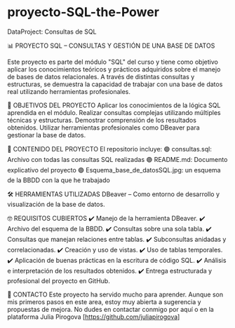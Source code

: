 # proyecto-SQL-the-Power
DataProject: Consultas de SQL

📊 PROYECTO SQL – CONSULTAS Y GESTIÓN DE UNA BASE DE DATOS

Este proyecto es parte del módulo "SQL" del curso y tiene como objetivo aplicar los conocimientos teóricos y prácticos adquiridos sobre el manejo de bases de datos relacionales. A través de distintas consultas y estructuras, se demuestra la capacidad de trabajar con una base de datos real utilizando herramientas profesionales.

📝 OBJETIVOS DEL PROYECTO
Aplicar los conocimientos de la lógica SQL aprendida en el módulo.
Realizar consultas complejas utilizando múltiples técnicas y estructuras.
Demostrar comprensión de los resultados obtenidos.
Utilizar herramientas profesionales como DBeaver para gestionar la base de datos.

📁 CONTENIDO DEL PROYECTO
El repositorio incluye:
🟣 consultas.sql: Archivo con todas las consultas SQL realizadas
🟣 README.md: Documento explicativo del proyecto 
🟣 Esquema_base_de_datosSQL.jpg: un esquema de la BBDD con la que he trabajado

🛠️ HERRAMIENTAS UTILIZADAS
DBeaver – Como entorno de desarrollo y visualización de la base de datos.

🤓 REQUISITOS CUBIERTOS
✔️ Manejo de la herramienta DBeaver.
✔️ Archivo del esquema de la BBDD.
✔️ Consultas sobre una sola tabla.
✔️ Consultas que manejan relaciones entre tablas.
✔️ Subconsultas anidadas y correlacionadas.
✔️ Creación y uso de vistas.
✔️ Uso de tablas temporales.
✔️ Aplicación de buenas prácticas en la escritura de código SQL.
✔️ Análisis e interpretación de los resultados obtenidos.
✔️ Entrega estructurada y profesional del proyecto en GitHub.

📲 CONTACTO
Este proyecto ha servido mucho para aprender. Aunque son mis primeros pasos en este area, estoy muy abierta a sugerencia y propuestas de mejora. No dudes en contactar conmigo por aquí o en la plataforma
Julia Pirogova [https://github.com/juliapirogova]
